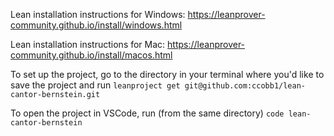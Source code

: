 Lean installation instructions for Windows:
https://leanprover-community.github.io/install/windows.html

Lean installation instructions for Mac:
https://leanprover-community.github.io/install/macos.html

To set up the project, go to the directory in your terminal where you'd like to
save the project and run
`leanproject get git@github.com:ccobb1/lean-cantor-bernstein.git`

To open the project in VSCode, run (from the same directory)
`code lean-cantor-bernstein`